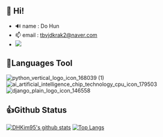 ## 👋 Hi!

- 🔊 name : Do Hun
- 📫 email : tbvjdkrak2@naver.com
- <img src="https://img.shields.io/badge/Python-3766AB?style=flat-square&logo=Python&logoColor=white"/></a>

## 📃Languages Tool
![python_vertical_logo_icon_168039 (1)](https://user-images.githubusercontent.com/68861542/133299812-74d2c3c5-c0aa-4a83-a6f9-08b150239a0d.png)
![ai_artificial_intelligence_chip_technology_cpu_icon_179503](https://user-images.githubusercontent.com/68861542/133300907-471e278c-a1c1-436b-b2ff-55ed42124260.png)
![django_plain_logo_icon_146558](https://user-images.githubusercontent.com/68861542/133300970-07e7b3d1-c21b-4ff3-b3ae-4957c224fd7f.png)


## 👍Github Status
[![DHKim95's github stats](https://github-readme-stats.vercel.app/api?username=DHKim95&hide_border=false&count_private=true&show_icons=false&hide=contribs,prs&theme=vue&line_height=30)](https://github-readme-stats.vercel.app/api?username=DHKim95&hide_border=false&count_private=true&show_icons=false&hide=contribs,prs&theme=vue&line_height=30)
[![Top Langs](https://github-readme-stats.vercel.app/api/top-langs/?username=DHKim95&layout=compact&hide_border=false&theme=vue&line_height=30)](https://github-readme-stats.vercel.app/api/top-langs/?username=DHKim95&layout=compact&hide_border=false&theme=vue&line_height=30) 

<!--
**DHKim95/DHKim95** is a ✨ _special_ ✨ repository because its `README.md` (this file) appears on your GitHub profile.

Here are some ideas to get you started:

- 🔭 I’m currently working on ...
- 🌱 I’m currently learning ...
- 👯 I’m looking to collaborate on ...
- 🤔 I’m looking for help with ...
- 💬 Ask me about ...
- 📫 How to reach me: ...
- 😄 Pronouns: ...
- ⚡ Fun fact: ...
-->
